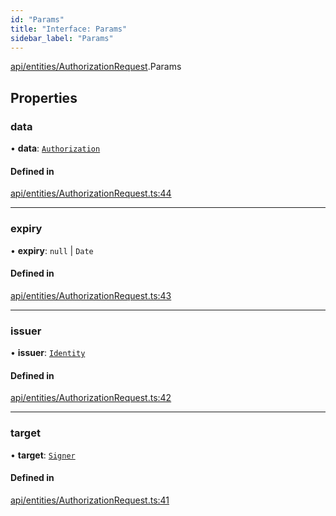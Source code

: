 ```yaml
---
id: "Params"
title: "Interface: Params"
sidebar_label: "Params"
---
```


[api/entities/AuthorizationRequest](../../../../../modules/API/Entities/AuthorizationRequest/AuthorizationRequest.md).Params

## Properties

### data

• **data**: [`Authorization`](../../../../../modules/Types/Types.md#authorization)

#### Defined in

[api/entities/AuthorizationRequest.ts:44](https://github.com/PolymeshAssociation/polymesh-sdk/blob/de58d40fd/src/api/entities/AuthorizationRequest.ts#L44)

___

### expiry

• **expiry**: ``null`` \| `Date`

#### Defined in

[api/entities/AuthorizationRequest.ts:43](https://github.com/PolymeshAssociation/polymesh-sdk/blob/de58d40fd/src/api/entities/AuthorizationRequest.ts#L43)

___

### issuer

• **issuer**: [`Identity`](../../../../../classes/API/Entities/Identity/Identity.md)

#### Defined in

[api/entities/AuthorizationRequest.ts:42](https://github.com/PolymeshAssociation/polymesh-sdk/blob/de58d40fd/src/api/entities/AuthorizationRequest.ts#L42)

___

### target

• **target**: [`Signer`](../../../../../modules/Types/Types.md#signer)

#### Defined in

[api/entities/AuthorizationRequest.ts:41](https://github.com/PolymeshAssociation/polymesh-sdk/blob/de58d40fd/src/api/entities/AuthorizationRequest.ts#L41)

